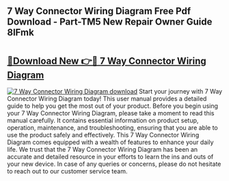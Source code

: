 ## 7 Way Connector Wiring Diagram Free Pdf Download - Part-TM5 New Repair Owner Guide 8lFmk

# <h2><a href="http://dflo9o.blite.top/?on=7+Way+Connector+Wiring+Diagram">🔗Download New 👉🔴 7 Way Connector Wiring Diagram</a></h2>

[![7 Way Connector Wiring Diagram download](https://i.imgur.com/lujVjoI.png)](http://dflo9o.blite.top/?on=7+Way+Connector+Wiring+Diagram)
Start your journey with 7 Way Connector Wiring Diagram today! This user manual provides a detailed guide to help you get the most out of your product. Before you begin using your 7 Way Connector Wiring Diagram, please take a moment to read this manual carefully. It contains essential information on product setup, operation, maintenance, and troubleshooting, ensuring that you are able to use the product safely and effectively. This 7 Way Connector Wiring Diagram comes equipped with a wealth of features to enhance your daily life. We trust that the 7 Way Connector Wiring Diagram has been an accurate and detailed resource in your efforts to learn the ins and outs of your new device. In case of any queries or concerns, please do not hesitate to reach out to our customer service team.
